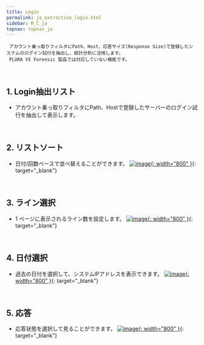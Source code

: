 ```yaml
---
title: Login
permalink: ja_extraction_login.html
sidebar: M_C_ja
topnav: topnav_ja
---
```


     アカウント乗っ取りフィルタにPath、Host、応答サイズ(Response Size)で登録したシステムのログイン試行を抽出し、統計分析に活用します。
     PLURA V5 Forensic 製品では対応していない機能です。

<br />

## 1. Login抽出リスト
- アカウント乗っ取りフィルタにPath、Hostで登録したサーバーのログイン試行を抽出して表示します。

<br />

## 2. リストソート
- 日付/回数ベースで並べ替えることができます。
 [![image](/docs/images/Manual/common/extraction/login/ja/1.PNG){: width="800" }](/docs/images/Manual/common/extraction/login/ja/1.PNG){: target="_blank"} 

<br />

## 3. ライン選択
- 1 ページに表示されるライン数を設定します。
 [![image](/docs/images/Manual/common/extraction/login/ja/2.PNG){: width="800" }](/docs/images/Manual/common/extraction/login/ja/2.PNG){: target="_blank"} 

<br />

## 4. 日付選択
- 過去の日付を選択して、システムIPアドレスを表示できます。
 [![image](/docs/images/Manual/common/extraction/login/ja/3.PNG){: width="800" }](/docs/images/Manual/common/extraction/login/ja/3.PNG){: target="_blank"} 

<br />

## 5. 応答
- 応答状態を選択して見ることができます。
 [![image](/docs/images/Manual/common/extraction/login/ja/4.PNG){: width="800" }](/docs/images/Manual/common/extraction/login/ja/4.PNG){: target="_blank"} 

 